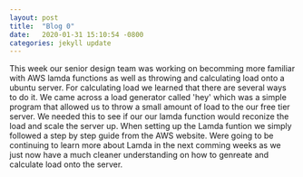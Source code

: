 ```yaml
---
layout: post
title:  "Blog 0"
date:   2020-01-31 15:10:54 -0800
categories: jekyll update
---
```

This week our senior design team was working on becomming more familiar with AWS lamda functions as well as throwing and calculating load onto a ubuntu server. For calculating load we learned that there are several ways to do it. We came across a load generator called 'hey' which was a simple program that allowed us to  throw a small amount of load to the our free tier server. We needed this to see if our our lamda function would reconize the load and scale the server up. When setting up the Lamda funtion we simply followed a step by step guide from the AWS website. Were going to be continuing to learn more about Lamda in the next comming weeks as we just now have a much cleaner understanding on how to genreate and calculate load onto the server. 